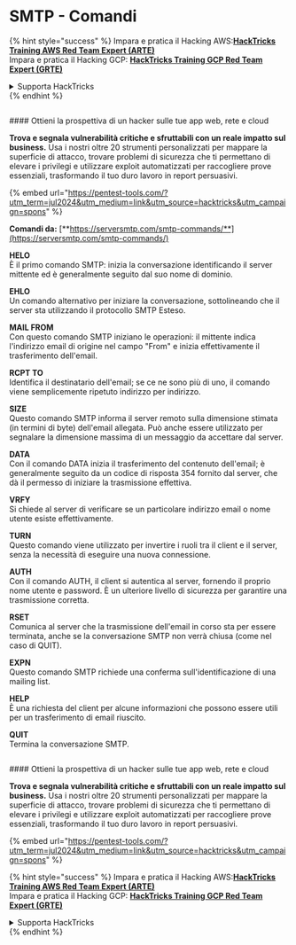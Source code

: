 # SMTP - Comandi

{% hint style="success" %}
Impara e pratica il Hacking AWS:<img src="/.gitbook/assets/arte.png" alt="" data-size="line">[**HackTricks Training AWS Red Team Expert (ARTE)**](https://training.hacktricks.xyz/courses/arte)<img src="/.gitbook/assets/arte.png" alt="" data-size="line">\
Impara e pratica il Hacking GCP: <img src="/.gitbook/assets/grte.png" alt="" data-size="line">[**HackTricks Training GCP Red Team Expert (GRTE)**<img src="/.gitbook/assets/grte.png" alt="" data-size="line">](https://training.hacktricks.xyz/courses/grte)

<details>

<summary>Supporta HackTricks</summary>

* Controlla i [**piani di abbonamento**](https://github.com/sponsors/carlospolop)!
* **Unisciti al** 💬 [**gruppo Discord**](https://discord.gg/hRep4RUj7f) o al [**gruppo telegram**](https://t.me/peass) o **seguici** su **Twitter** 🐦 [**@hacktricks\_live**](https://twitter.com/hacktricks\_live)**.**
* **Condividi trucchi di hacking inviando PR ai** [**HackTricks**](https://github.com/carlospolop/hacktricks) e [**HackTricks Cloud**](https://github.com/carlospolop/hacktricks-cloud) repos di github.

</details>
{% endhint %}

<figure><img src="/.gitbook/assets/pentest-tools.svg" alt=""><figcaption></figcaption></figure>

#### Ottieni la prospettiva di un hacker sulle tue app web, rete e cloud

**Trova e segnala vulnerabilità critiche e sfruttabili con un reale impatto sul business.** Usa i nostri oltre 20 strumenti personalizzati per mappare la superficie di attacco, trovare problemi di sicurezza che ti permettano di elevare i privilegi e utilizzare exploit automatizzati per raccogliere prove essenziali, trasformando il tuo duro lavoro in report persuasivi.

{% embed url="https://pentest-tools.com/?utm_term=jul2024&utm_medium=link&utm_source=hacktricks&utm_campaign=spons" %}

**Comandi da:** [**https://serversmtp.com/smtp-commands/**](https://serversmtp.com/smtp-commands/)

**HELO**\
È il primo comando SMTP: inizia la conversazione identificando il server mittente ed è generalmente seguito dal suo nome di dominio.

**EHLO**\
Un comando alternativo per iniziare la conversazione, sottolineando che il server sta utilizzando il protocollo SMTP Esteso.

**MAIL FROM**\
Con questo comando SMTP iniziano le operazioni: il mittente indica l'indirizzo email di origine nel campo "From" e inizia effettivamente il trasferimento dell'email.

**RCPT TO**\
Identifica il destinatario dell'email; se ce ne sono più di uno, il comando viene semplicemente ripetuto indirizzo per indirizzo.

**SIZE**\
Questo comando SMTP informa il server remoto sulla dimensione stimata (in termini di byte) dell'email allegata. Può anche essere utilizzato per segnalare la dimensione massima di un messaggio da accettare dal server.

**DATA**\
Con il comando DATA inizia il trasferimento del contenuto dell'email; è generalmente seguito da un codice di risposta 354 fornito dal server, che dà il permesso di iniziare la trasmissione effettiva.

**VRFY**\
Si chiede al server di verificare se un particolare indirizzo email o nome utente esiste effettivamente.

**TURN**\
Questo comando viene utilizzato per invertire i ruoli tra il client e il server, senza la necessità di eseguire una nuova connessione.

**AUTH**\
Con il comando AUTH, il client si autentica al server, fornendo il proprio nome utente e password. È un ulteriore livello di sicurezza per garantire una trasmissione corretta.

**RSET**\
Comunica al server che la trasmissione dell'email in corso sta per essere terminata, anche se la conversazione SMTP non verrà chiusa (come nel caso di QUIT).

**EXPN**\
Questo comando SMTP richiede una conferma sull'identificazione di una mailing list.

**HELP**\
È una richiesta del client per alcune informazioni che possono essere utili per un trasferimento di email riuscito.

**QUIT**\
Termina la conversazione SMTP.

<figure><img src="/.gitbook/assets/pentest-tools.svg" alt=""><figcaption></figcaption></figure>

#### Ottieni la prospettiva di un hacker sulle tue app web, rete e cloud

**Trova e segnala vulnerabilità critiche e sfruttabili con un reale impatto sul business.** Usa i nostri oltre 20 strumenti personalizzati per mappare la superficie di attacco, trovare problemi di sicurezza che ti permettano di elevare i privilegi e utilizzare exploit automatizzati per raccogliere prove essenziali, trasformando il tuo duro lavoro in report persuasivi.

{% embed url="https://pentest-tools.com/?utm_term=jul2024&utm_medium=link&utm_source=hacktricks&utm_campaign=spons" %}

{% hint style="success" %}
Impara e pratica il Hacking AWS:<img src="/.gitbook/assets/arte.png" alt="" data-size="line">[**HackTricks Training AWS Red Team Expert (ARTE)**](https://training.hacktricks.xyz/courses/arte)<img src="/.gitbook/assets/arte.png" alt="" data-size="line">\
Impara e pratica il Hacking GCP: <img src="/.gitbook/assets/grte.png" alt="" data-size="line">[**HackTricks Training GCP Red Team Expert (GRTE)**<img src="/.gitbook/assets/grte.png" alt="" data-size="line">](https://training.hacktricks.xyz/courses/grte)

<details>

<summary>Supporta HackTricks</summary>

* Controlla i [**piani di abbonamento**](https://github.com/sponsors/carlospolop)!
* **Unisciti al** 💬 [**gruppo Discord**](https://discord.gg/hRep4RUj7f) o al [**gruppo telegram**](https://t.me/peass) o **seguici** su **Twitter** 🐦 [**@hacktricks\_live**](https://twitter.com/hacktricks\_live)**.**
* **Condividi trucchi di hacking inviando PR ai** [**HackTricks**](https://github.com/carlospolop/hacktricks) e [**HackTricks Cloud**](https://github.com/carlospolop/hacktricks-cloud) repos di github.

</details>
{% endhint %}
